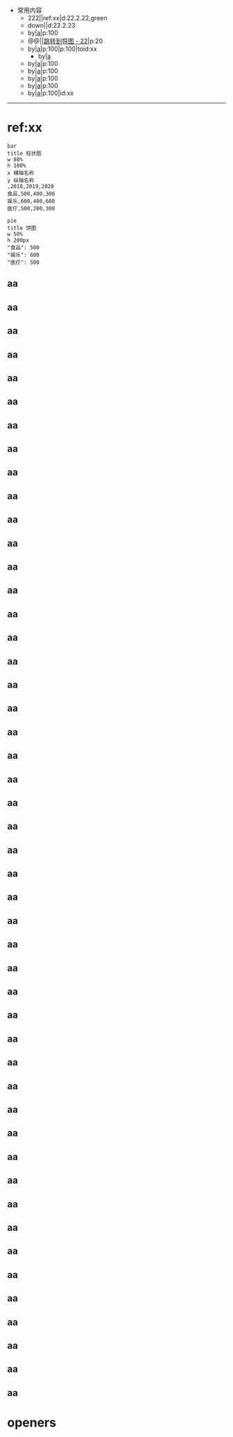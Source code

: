 - 常用内容
	- 222|[](urlx://https://baidu.com)|ref:xx|d:22.2.22,green
	- down|[](dirext://d:\down)|d:22.2.23
	- by|[a](openby://D:\c.txt@@emeditor)|p:100
	- @@|[](file:///@@cmd.exe)|[跳转到导图 - 22](gmap://22)|p:20
	- by|[a](openby://D:\c.txt@@emeditor)|p:100|p:100|toid:xx
		- by|[a](openby://D:\c.txt@@emeditor)
	- by|[a](openby://D:\c.txt@@emeditor)|p:100
	- by|[a](openby://D:\c.txt@@emeditor)|p:100
	- by|[a](openby://D:\c.txt@@emeditor)|p:100
	- by|[a](openby://D:\c.txt@@emeditor)|p:100
	- by|[a](openby://D:\c.txt@@emeditor)|p:100|id:xx
	
***
# ref:xx
```echart
bar
title 柱状图
w 80%
h 100%
x 横轴名称
y 纵轴名称
,2018,2019,2020
食品,500,400,300
娱乐,600,400,600
医疗,500,200,300
```

```echart
pie
title 饼图
w 50%
h 200px
"食品": 500
"娱乐": 600
"医疗": 500
```

## aa
## aa
## aa
## aa
## aa
## aa
## aa
## aa
## aa
## aa
## aa
## aa
## aa
## aa
## aa
## aa
## aa
## aa
## aa
## aa
## aa
## aa
## aa
## aa
## aa
## aa
## aa
## aa
## aa
## aa
## aa
## aa
## aa
## aa
## aa
## aa
## aa
## aa
## aa
## aa
## aa
## aa
## aa
## aa
## aa
## aa
## aa
## aa



# openers
[tt]: emeditor